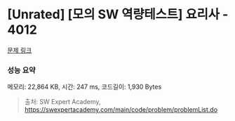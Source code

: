 # [Unrated] [모의 SW 역량테스트] 요리사 - 4012 

[문제 링크](https://swexpertacademy.com/main/code/problem/problemDetail.do?contestProbId=AWIeUtVakTMDFAVH) 

### 성능 요약

메모리: 22,864 KB, 시간: 247 ms, 코드길이: 1,930 Bytes



> 출처: SW Expert Academy, https://swexpertacademy.com/main/code/problem/problemList.do